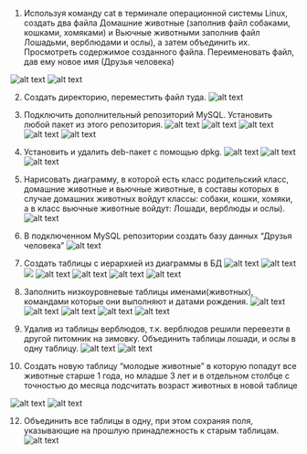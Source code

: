 1. Используя команду cat в терминале операционной системы Linux, создать
два файла Домашние животные (заполнив файл собаками, кошками,
хомяками) и Вьючные животными заполнив файл Лошадьми, верблюдами и
ослы), а затем объединить их. Просмотреть содержимое созданного файла.
Переименовать файл, дав ему новое имя (Друзья человека)

![alt text](image.png)
![alt text](image-1.png)

2. Создать директорию, переместить файл туда.
![alt text](image-2.png)

3. Подключить дополнительный репозиторий MySQL. Установить любой пакет
из этого репозитория.
![alt text](image-3.png)
![alt text](image-4.png)
![alt text](image-5.png)
![alt text](image-6.png)
![alt text](image-7.png)

4. Установить и удалить deb-пакет с помощью dpkg.
![alt text](image-8.png)
![alt text](image-9.png)
![alt text](image-10.png)

6. Нарисовать диаграмму, в которой есть класс родительский класс, домашние
животные и вьючные животные, в составы которых в случае домашних
животных войдут классы: собаки, кошки, хомяки, а в класс вьючные животные
войдут: Лошади, верблюды и ослы).
![alt text](image-12.png)

7. В подключенном MySQL репозитории создать базу данных “Друзья
человека”
![alt text](image-11.png)

8. Создать таблицы с иерархией из диаграммы в БД
![alt text](image-13.png)
![alt text](image-14.png)
![](image-15.png)
![alt text](image-16.png)
![alt text](image-17.png)
![alt text](image-18.png)
![alt text](image-19.png)

9. Заполнить низкоуровневые таблицы именами(животных), командами
которые они выполняют и датами рождения.
![alt text](image-22.png)
![alt text](image-23.png)
![alt text](image-24.png)
![alt text](image-25.png)
![alt text](image-26.png)

10. Удалив из таблицы верблюдов, т.к. верблюдов решили перевезти в другой
питомник на зимовку. Объединить таблицы лошади, и ослы в одну таблицу.
![alt text](image-27.png)
![alt text](image-28.png)

11. Создать новую таблицу “молодые животные” в которую попадут все
животные старше 1 года, но младше 3 лет и в отдельном столбце с точностью
до месяца подсчитать возраст животных в новой таблице

![alt text](image-29.png)
![alt text](image-30.png)

12. Объединить все таблицы в одну, при этом сохраняя поля, указывающие на
прошлую принадлежность к старым таблицам.
![alt text](image-31.png)
